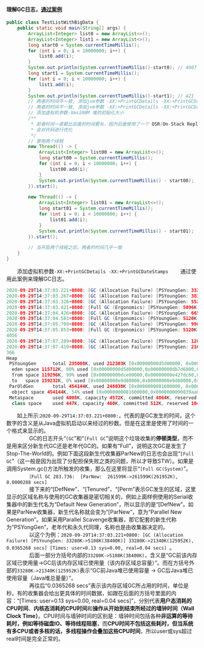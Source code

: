 #### 理解GC日志，[通过案例](https://mp.weixin.qq.com/s/0LGrSEv5MPVL0qM33T0UkQ)  
```Java
public class TestListWithBigData {
    public static void main(String[] args) {
        ArrayList<Integer> list0 = new ArrayList<>();
        ArrayList<Integer> list1 = new ArrayList<>();
        long start0 = System.currentTimeMillis();
        for (int i = 0; i < 10000000; i++) {
            list0.add(i);
        }
        System.out.println(System.currentTimeMillis()-start0); // 4007
        long start1 = System.currentTimeMillis();
        for (int i = 0; i < 10000000; i++) {
            list1.add(i);
        }
        System.out.println(System.currentTimeMillis()-start1); // 421
        // 两者的时间不一致, 添加jvm参数 -XX:+PrintGCDetails -XX:+PrintGCDateStamps
		// 两者的时间不一致, 添加jvm参数 -XX:+PrintGCDetails -XX:+PrintGCDateStamps
        // 添加虚拟机参数-Xms100M 堆的初始化大小
        /**
         * 前者时间一直都比后面的时间要长，因为后面使用了一个 OSR(On-Stack Replacement )，是一种在运行时替换正在运行的函数/方法的栈帧的技术。
         * 会对代码进行优化
         */
        // 使用两个线程
        new Thread(() -> {
            ArrayList<Integer> list00 = new ArrayList<>();
            long start00 = System.currentTimeMillis();
            for (int i = 0; i < 10000000; i++) {
                list00.add(i);
            }
            System.out.println(System.currentTimeMillis() - start00);
        }).start();

        new Thread(() -> {
            ArrayList<Integer> list01 = new ArrayList<>();
            long start01 = System.currentTimeMillis();
            for (int i = 0; i < 10000000; i++) {
                list01.add(i);
            }
            System.out.println(System.currentTimeMillis() - start01);
        }).start();

        // 当开启两个线程之后，两者的时间几乎一致
    }
}
```
　　添加虚拟机参数`-XX:+PrintGCDetails -XX:+PrintGCDateStamps`
　　通过使用此案例来理解GC日志。  

```Java
2020-09-29T14:37:03.221+0800: [GC (Allocation Failure) [PSYoungGen: 33280K->5108K(38400K)] 33280K->21340K(125952K), 0.0365268 secs] [Times: user=0.13 sys=0.00, real=0.04 secs] 
2020-09-29T14:37:03.267+0800: [GC (Allocation Failure) [PSYoungGen: 38388K->5096K(71680K)] 54620K->42787K(159232K), 0.0431592 secs] [Times: user=0.09 sys=0.00, real=0.04 secs] 
2020-09-29T14:37:03.326+0800: [GC (Allocation Failure) [PSYoungGen: 55279K->5096K(71680K)] 92970K->91779K(159232K), 0.0954035 secs] [Times: user=0.19 sys=0.03, real=0.10 secs] 
2020-09-29T14:37:03.421+0800: [Full GC (Ergonomics) [PSYoungGen: 5096K->0K(71680K)] [ParOldGen: 86683K->80905K(190464K)] 91779K->80905K(262144K), [Metaspace: 3498K->3498K(1056768K)], 0.9455541 secs] [Times: user=1.22 sys=0.03, real=0.95 secs] 
2020-09-29T14:37:04.426+0800: [GC (Allocation Failure) [PSYoungGen: 66560K->5120K(104960K)] 183520K->157952K(295424K), 0.1566299 secs] [Times: user=0.16 sys=0.06, real=0.16 secs] 
2020-09-29T14:37:04.583+0800: [Full GC (Ergonomics) [PSYoungGen: 5120K->0K(104960K)] [ParOldGen: 152832K->141795K(300544K)] 157952K->141795K(405504K), [Metaspace: 3998K->3998K(1056768K)], 1.1007526 secs] [Times: user=1.38 sys=0.03, real=1.10 secs] 
2020-09-29T14:37:05.709+0800: [GC (Allocation Failure) [PSYoungGen: 99840K->5120K(138240K)] 241635K->239742K(438784K), 0.1440980 secs] [Times: user=0.38 sys=0.05, real=0.14 secs] 
2020-09-29T14:37:05.853+0800: [Full GC (Ergonomics) [PSYoungGen: 5120K->0K(138240K)] [ParOldGen: 234622K->203542K(454144K)] 239742K->203542K(592384K), [Metaspace: 3998K->3998K(1056768K)], 1.3979573 secs] [Times: user=2.09 sys=0.00, real=1.40 secs] 
4056
2020-09-29T14:37:07.289+0800: [GC (Allocation Failure) [PSYoungGen: 120885K->95217K(210944K)] 324428K->307607K(665088K), 0.1077882 secs] [Times: user=0.30 sys=0.08, real=0.11 secs] 
2020-09-29T14:37:07.419+0800: [GC (Allocation Failure) [PSYoungGen: 210929K->119287K(235008K)] 423319K->367325K(689152K), 0.1829729 secs] [Times: user=0.42 sys=0.09, real=0.18 secs] 
366
Heap
 PSYoungGen      total 235008K, used 212303K [0x00000000d5d00000, 0x00000000f3900000, 0x0000000100000000)
  eden space 115712K, 80% used [0x00000000d5d00000,0x00000000db7d6000,0x00000000dce00000)
  from space 119296K, 99% used [0x00000000dce00000,0x00000000e427dc60,0x00000000e4280000)
  to   space 159232K, 0% used [0x00000000e9d80000,0x00000000e9d80000,0x00000000f3900000)
 ParOldGen       total 454144K, used 248038K [0x0000000081600000, 0x000000009d180000, 0x00000000d5d00000)
  object space 454144K, 54% used [0x0000000081600000,0x0000000090839aa0,0x000000009d180000)
 Metaspace       used 4008K, capacity 4572K, committed 4864K, reserved 1056768K
  class space    used 447K, capacity 460K, committed 512K, reserved 1048576K
```
　　如上所示:`2020-09-29T14:37:03.221+0800:`，代表的是GC发生的时间，这个数字的含义是从Java虚拟机启动以来经过的秒数。但是在这里是使用了时间的一个格式来显示的。  
　　
　　GC的日志开头“`[GC`”和“`[Full GC`”说明这个垃圾收集的**停顿类型**，而不是用来区分新生代GC还是老年代GC的。如果有“Full”，说明这次GC是发生了Stop-The-World的。例如下面这段新生代收集器ParNew的日志也会出现“`[Full GC`”（这一般是因为出现了分配担保失败之类的问题，所以才导致STW）。如果是调用System.gc()方法所触发的收集，那么在这里将显示“`[Full GC(System)`”。  
　　
　　`［Full GC 283.736:  [ParNew:  261599K->261599K(261952K), 0.0000288 secs]`  
　　
　　接下来的“[DefNew”、“[Tenured”、“[Perm”表示GC发生的区域，这里显示的区域名称与使用的GC收集器是密切相关的，例如上面样例使用的Serial收集器中的新生代名为“Default New Generation”，所以显示的是“[DefNew”。如果是ParNew收集器，新生代名称就会变为“[ParNew”，意为“Parallel New Generation”。如果采用Parallel Scavenge收集器，那它配套的新生代称为“PSYongGen”，老年代和永久代同理，名称也是由收集器决定的。  
　　
　　以这个为例：`2020-09-29T14:37:03.221+0800: [GC (Allocation Failure) [PSYoungGen: 33280K->5108K(38400K)] 33280K->21340K(125952K), 0.0365268 secs] [Times: user=0.13 sys=0.00, real=0.04 secs] `。  
　　
　　后面一部分方括号内部的`33280K->5108K(38400K)`，含义是“GC前该内存区域已使用量->GC后该内存区域已使用量（该内存区域总容量）”。而在方括号外部的`33280K->21340K(125952K)`表示“GC前Java堆已使用容量 -> GC后Java堆已使用容量（Java堆总量量）”。  
　　
　　再往后“0.0365268 secs”表示该内存区域GC所占用的时间，单位是秒。有的收集器会给出更具体的时间数据，如跟在后面的方括号里面的内容：“[Times: user=0.13 sys=0.00, real=0.04 secs]”，分别代表**用户态消耗的CPU时间**、**内核态消耗的CPU时间**和**操作从开始到结束所经过的墙钟时间（Wall Clock Time）**。CPU时间与墙钟时间的区别是：墙钟时间包括各种**非运算的等待耗时，例如等待磁盘IO、等待线程阻塞**，而**CPU时间不包括这些耗时，但当系统有多CPU或者多核的话，多线程操作会叠加这些CPU时间**，所以user或sys超过real时间是完全正常的。  
　　